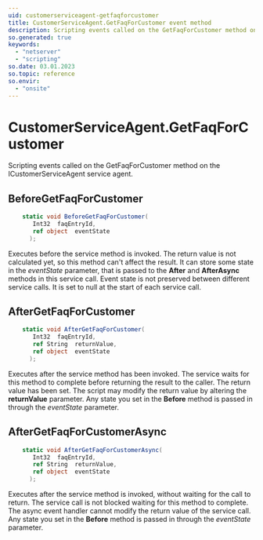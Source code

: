 ```yaml
---
uid: customerserviceagent-getfaqforcustomer
title: CustomerServiceAgent.GetFaqForCustomer event method
description: Scripting events called on the GetFaqForCustomer method on the CustomerServiceAgent service agent.
so.generated: true
keywords:
  - "netserver"
  - "scripting"
so.date: 03.01.2023
so.topic: reference
so.envir:
  - "onsite"
---
```

# CustomerServiceAgent.GetFaqForCustomer

Scripting events called on the <see cref='M:SuperOffice.CRM.Services.ICustomerServiceAgent.GetFaqForCustomer'>GetFaqForCustomer</see> method on the <see cref='ICustomerServiceAgent'>ICustomerServiceAgent</see>  service agent.

## BeforeGetFaqForCustomer
```cs
    static void BeforeGetFaqForCustomer(
       Int32  faqEntryId,
       ref object  eventState
      );
```
Executes before the service method is invoked.
The return value is not calculated yet, so this method can't affect the result.
It can store some state in the *eventState* parameter, that is passed to the **After** and **AfterAsync** methods in this service call.
Event state is not preserved between different service calls. It is set to null at the start of each service call.
## AfterGetFaqForCustomer
```cs
    static void AfterGetFaqForCustomer(
       Int32  faqEntryId,
       ref String  returnValue,
       ref object  eventState
      );
```
Executes after the service method has been invoked. The service waits for this method to complete before returning the result to the caller.
The return value has been set. The script may modify the return value by altering the **returnValue** parameter.
Any state you set in the **Before** method is passed in through the *eventState* parameter.
## AfterGetFaqForCustomerAsync
```cs
    static void AfterGetFaqForCustomerAsync(
       Int32  faqEntryId,
       ref String  returnValue,
       ref object  eventState
      );
```
Executes after the service method is invoked, without waiting for the call to return.
The service call is not blocked waiting for this method to complete.
The async event handler cannot modify the return value of the service call.
Any state you set in the **Before** method is passed in through the *eventState* parameter.

